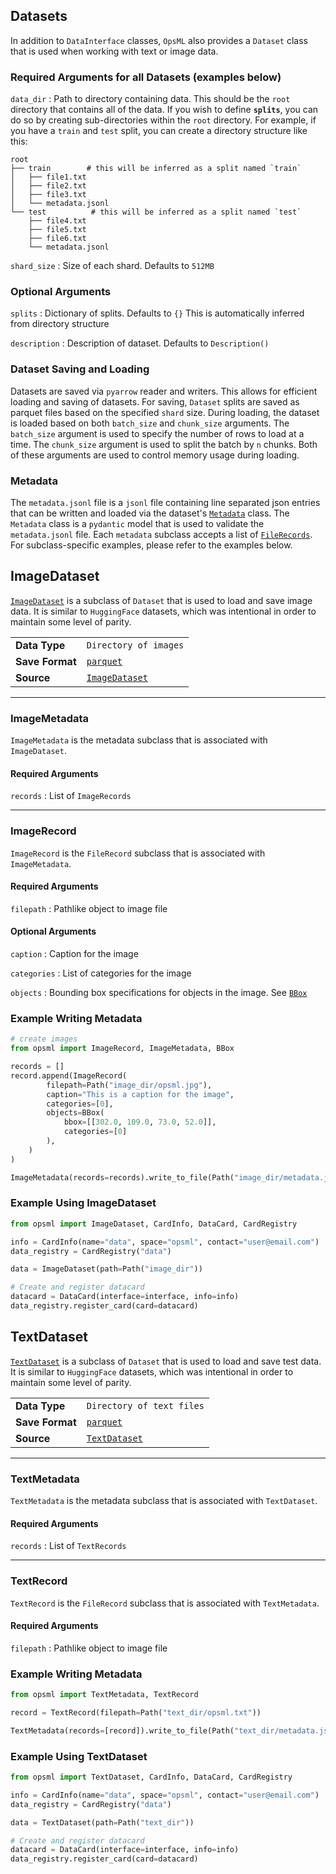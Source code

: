 ## Datasets

In addition to `DataInterface` classes, `OpsML` also provides a `Dataset` class that is used when working with text or image data.


### Required Arguments for all Datasets (examples below)

`data_dir`
: Path to directory containing data. This should be the `root` directory that contains all of the data. If you wish to define **`splits`**, you can do so by creating sub-directories within the `root` directory. For example, if you have a `train` and `test` split, you can create a directory structure like this:

```
root
├── train        # this will be inferred as a split named `train`
│   ├── file1.txt
│   ├── file2.txt
│   ├── file3.txt
│   └── metadata.jsonl
└── test          # this will be inferred as a split named `test`
    ├── file4.txt
    ├── file5.txt
    ├── file6.txt
    └── metadata.jsonl
```

`shard_size`
: Size of each shard. Defaults to `512MB`

### Optional Arguments

`splits`
: Dictionary of splits. Defaults to `{}` This is automatically inferred from directory structure

`description`
: Description of dataset. Defaults to `Description()`


### Dataset Saving and Loading

Datasets are saved via `pyarrow` reader and writers. This allows for efficient loading and saving of datasets. For saving, `Dataset` splits are saved as parquet files based on the specified `shard` size. During loading, the dataset is loaded based on both `batch_size` and `chunk_size` arguments. The `batch_size` argument is used to specify the number of rows to load at a time. The `chunk_size` argument is used to split the batch by `n` chunks. Both of these arguments are used to control memory usage during loading.

### Metadata

The `metadata.jsonl` file is a `jsonl` file containing line separated json entries that can be written and loaded via the dataset's [`Metadata`](https://github.com/demml/opsml/blob/3c84792ad81715c1a5ab66607d2398394f7492ba/opsml/data/interfaces/custom_data/base.py#L112) class. The `Metadata` class is a `pydantic` model that is used to validate the `metadata.jsonl` file. Each `metadata` subclass accepts a list of [`FileRecords`](https://github.com/demml/opsml/blob/3c84792ad81715c1a5ab66607d2398394f7492ba/opsml/data/interfaces/custom_data/base.py#L58). For subclass-specific examples, please refer to the examples below.



## ImageDataset

[`ImageDataset`](https://github.com/demml/opsml/blob/3c84792ad81715c1a5ab66607d2398394f7492ba/opsml/data/interfaces/_image.py#L24) is a subclass of `Dataset` that is used to load and save image data. It is similar to `HuggingFace` datasets, which was intentional in order to maintain some level of parity.

|  |  |
| --- | --- |
| **Data Type** | `Directory of images` |
| **Save Format** | [`parquet`](https://arrow.apache.org/docs/python/parquet.html) |
| **Source** | [`ImageDataset`](https://github.com/demml/opsml/blob/main/opsml/data/interfaces/_image.py) |

---
### ImageMetadata

`ImageMetadata` is the metadata subclass that is associated with `ImageDataset`.

#### Required Arguments

`records`
: List of `ImageRecords`


---
### ImageRecord

`ImageRecord` is the `FileRecord` subclass that is associated with `ImageMetadata`.

#### Required Arguments

`filepath`
: Pathlike object to image file

#### Optional Arguments

`caption`
: Caption for the image

`categories`
: List of categories for the image

`objects`
: Bounding box specifications for objects in the image. See [`BBox`](https://github.com/demml/opsml/blob/3c84792ad81715c1a5ab66607d2398394f7492ba/opsml/data/interfaces/custom_data/image.py#L17)


### Example Writing Metadata

```python
# create images
from opsml import ImageRecord, ImageMetadata, BBox

records = []
record.append(ImageRecord(
        filepath=Path("image_dir/opsml.jpg"),
        caption="This is a caption for the image",
        categories=[0],
        objects=BBox(
            bbox=[[302.0, 109.0, 73.0, 52.0]],
            categories=[0]
        ),
    )
)

ImageMetadata(records=records).write_to_file(Path("image_dir/metadata.jsonl"))
```

### Example Using ImageDataset

```python hl_lines="1  6"
from opsml import ImageDataset, CardInfo, DataCard, CardRegistry

info = CardInfo(name="data", space="opsml", contact="user@email.com")
data_registry = CardRegistry("data")

data = ImageDataset(path=Path("image_dir"))

# Create and register datacard
datacard = DataCard(interface=interface, info=info)
data_registry.register_card(card=datacard)
```


## TextDataset

[`TextDataset`](https://github.com/demml/opsml/blob/3c84792ad81715c1a5ab66607d2398394f7492ba/opsml/data/interfaces/_text.py#L23) is a subclass of `Dataset` that is used to load and save test data. It is similar to `HuggingFace` datasets, which was intentional in order to maintain some level of parity.

|  |  |
| --- | --- |
| **Data Type** | `Directory of text files` |
| **Save Format** | [`parquet`](https://arrow.apache.org/docs/python/parquet.html) |
| **Source** | [`TextDataset`](https://github.com/demml/opsml/blob/3c84792ad81715c1a5ab66607d2398394f7492ba/opsml/data/interfaces/_text.py#L23) |

---
### TextMetadata

`TextMetadata` is the metadata subclass that is associated with `TextDataset`.

#### Required Arguments

`records`
: List of `TextRecords`


---
### TextRecord

`TextRecord` is the `FileRecord` subclass that is associated with `TextMetadata`.

#### Required Arguments

`filepath`
: Pathlike object to image file




### Example Writing Metadata

```python
from opsml import TextMetadata, TextRecord

record = TextRecord(filepath=Path("text_dir/opsml.txt"))

TextMetadata(records=[record]).write_to_file(Path("text_dir/metadata.jsonl"))
```

### Example Using TextDataset

```python hl_lines="1  6"
from opsml import TextDataset, CardInfo, DataCard, CardRegistry

info = CardInfo(name="data", space="opsml", contact="user@email.com")
data_registry = CardRegistry("data")

data = TextDataset(path=Path("text_dir"))

# Create and register datacard
datacard = DataCard(interface=interface, info=info)
data_registry.register_card(card=datacard)
```
